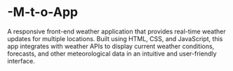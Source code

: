 # -M-t-o-App
A responsive front-end weather application that provides real-time weather updates for multiple locations. Built using HTML, CSS, and JavaScript, this app integrates with weather APIs to display current weather conditions, forecasts, and other meteorological data in an intuitive and user-friendly interface.
